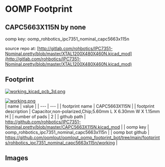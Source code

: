 # OOMP Footprint  
## CAPC5663X115N  by none  
  
oomp key: oomp_rohbotics_ipc7351_nominal_capc5663x115n  
  
source repo at: [http://gitlab.com/rohbotics/IPC7351-Nominal.pretty/blob/master/XTAL1200X480X460N.kicad_mod](http://gitlab.com/rohbotics/IPC7351-Nominal.pretty/blob/master/XTAL1200X480X460N.kicad_mod)  
## Footprint  
  
[![working_kicad_pcb_3d.png](working_kicad_pcb_3d_600.png)](working_kicad_pcb_3d.png)  
  
[![working.png](working_600.png)](working.png)  
| name | value | 
| --- | --- | 
| footprint name | CAPC5663X115N | 
| footprint description | Capacitor,non-polarized,Chip;5.60mm L X 6.30mm W X 1.15mm H | 
| number of pads | 2 | 
| github path | http://github.com/rohbotics/IPC7351-Nominal.pretty/blob/master/CAPC5663X115N.kicad_mod | 
| oomp key | oomp_rohbotics_ipc7351_nominal_capc5663x115n | 
| oomp bot github | https://github.com/oomlout/oomlout_oomp_footprint_bot/tree/main/footprints/rohbotics_ipc7351_nominal_capc5663x115n/working | 
## Images  
